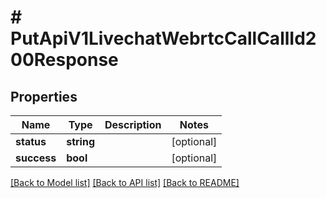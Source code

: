 # # PutApiV1LivechatWebrtcCallCallId200Response

## Properties

Name | Type | Description | Notes
------------ | ------------- | ------------- | -------------
**status** | **string** |  | [optional]
**success** | **bool** |  | [optional]

[[Back to Model list]](../../README.md#models) [[Back to API list]](../../README.md#endpoints) [[Back to README]](../../README.md)
